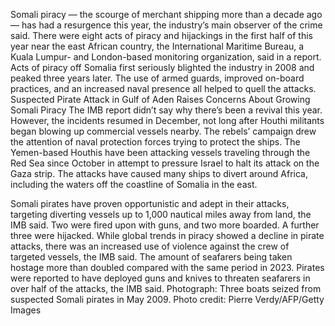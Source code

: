 Somali piracy — the scourge of merchant shipping more than a decade ago — has had a resurgence this year, the industry’s main observer of the crime said.
There were eight acts of piracy and hijackings in the first half of this year near the east African country, the International Maritime Bureau, a Kuala Lumpur- and London-based monitoring organization, said in a report.
Acts of piracy off Somalia first seriously blighted the industry in 2008 and peaked three years later. The use of armed guards, improved on-board practices, and an increased naval presence all helped to quell the attacks.
Suspected Pirate Attack in Gulf of Aden Raises Concerns About Growing Somali Piracy
The IMB report didn’t say why there’s been a revival this year. However, the incidents resumed in December, not long after Houthi militants began blowing up commercial vessels nearby. The rebels’ campaign drew the attention of naval protection forces trying to protect the ships.
The Yemen-based Houthis have been attacking vessels traveling through the Red Sea since October in attempt to pressure Israel to halt its attack on the Gaza strip. The attacks have caused many ships to divert around Africa, including the waters off the coastline of Somalia in the east.

Somali pirates have proven opportunistic and adept in their attacks, targeting diverting vessels up to 1,000 nautical miles away from land, the IMB said. Two were fired upon with guns, and two more boarded. A further three were hijacked.
While global trends in piracy showed a decline in pirate attacks, there was an increased use of violence against the crew of targeted vessels, the IMB said.
The amount of seafarers being taken hostage more than doubled compared with the same period in 2023. Pirates were reported to have deployed guns and knives to threaten seafarers in over half of the attacks, the IMB said.
Photograph: Three boats seized from suspected Somali pirates in May 2009. Photo credit: Pierre Verdy/AFP/Getty Images